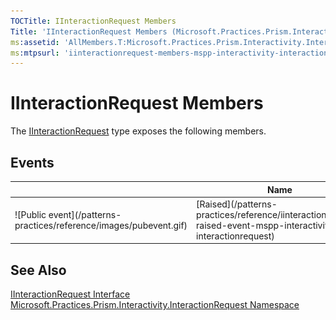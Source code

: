 ```yaml
---
TOCTitle: IInteractionRequest Members
Title: 'IInteractionRequest Members (Microsoft.Practices.Prism.Interactivity.InteractionRequest)'
ms:assetid: 'AllMembers.T:Microsoft.Practices.Prism.Interactivity.InteractionRequest.IInteractionRequest'
ms:mtpsurl: 'iinteractionrequest-members-mspp-interactivity-interactionrequest.md'
---
```


# IInteractionRequest Members

The [IInteractionRequest](/patterns-practices/reference/iinteractionrequest-interface-mspp-interactivity-interactionrequest) type exposes the following members.

## Events

<table>
<thead>
<tr class="header">
<th> </th>
<th>Name</th>
<th>Description</th>
</tr>
</thead>
<tbody>
<tr class="odd">
<td>![Public event](/patterns-practices/reference/images/pubevent.gif)</td>
<td>[Raised](/patterns-practices/reference/iinteractionrequest-raised-event-mspp-interactivity-interactionrequest)</td>
<td><div class="summary">
Fired when the interaction is needed.
</div></td>
</tr>
</tbody>
</table>

## See Also

[IInteractionRequest Interface](/patterns-practices/reference/iinteractionrequest-interface-mspp-interactivity-interactionrequest)<br/>
[Microsoft.Practices.Prism.Interactivity.InteractionRequest Namespace](/patterns-practices/reference/mspp-interactivity-interactionrequest-namespace)<br/>
